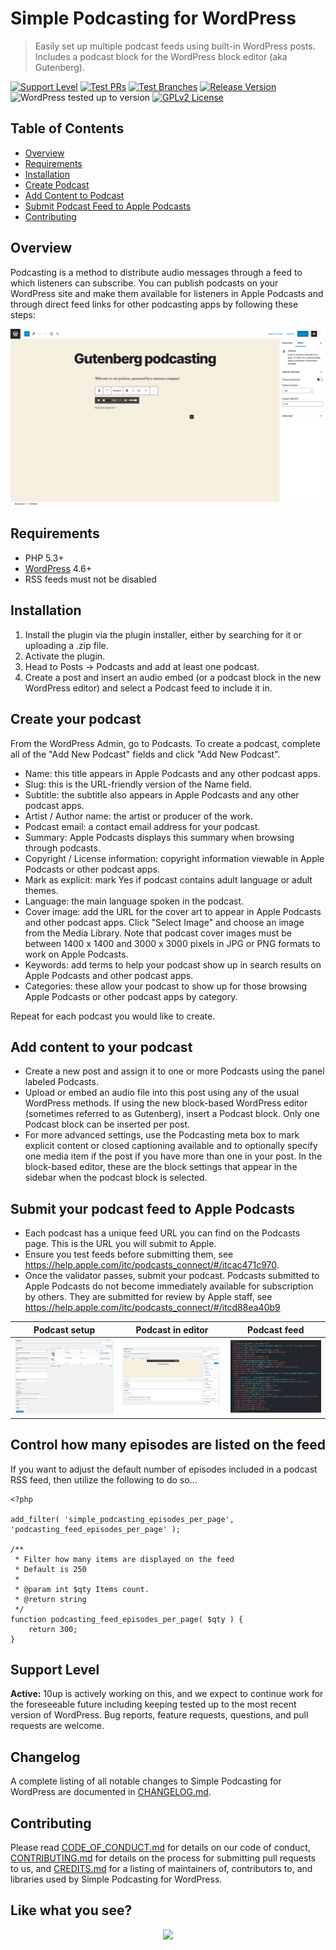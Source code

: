 # Simple Podcasting for WordPress

> Easily set up multiple podcast feeds using built-in WordPress posts. Includes a podcast block for the WordPress block editor (aka Gutenberg).

[![Support Level](https://img.shields.io/badge/support-active-green.svg)](#support-level) [![Test PRs](https://github.com/10up/simple-podcasting/actions/workflows/test-pr.yml/badge.svg)](https://github.com/10up/simple-podcasting/actions/workflows/test-pr.yml) [![Test Branches](https://github.com/10up/simple-podcasting/actions/workflows/test-branch.yml/badge.svg)](https://github.com/10up/simple-podcasting/actions/workflows/test-branch.yml) [![Release Version](https://img.shields.io/github/release/10up/simple-podcasting.svg)](https://github.com/10up/simple-podcasting/releases/latest) ![WordPress tested up to version](https://img.shields.io/wordpress/plugin/tested/simple-podcasting?label=WordPress) [![GPLv2 License](https://img.shields.io/github/license/10up/simple-podcasting.svg)](https://github.com/10up/simple-podcasting/blob/develop/LICENSE.md)

## Table of Contents
* [Overview](#overview)
* [Requirements](#requirements)
* [Installation](#installation)
* [Create Podcast](#create-your-podcast)
* [Add Content to Podcast](#add-content-to-your-podcast)
* [Submit Podcast Feed to Apple Podcasts](#submit-your-podcast-feed-to-apple-podcasts)
* [Contributing](#contributing)

## Overview

Podcasting is a method to distribute audio messages through a feed to which listeners can subscribe. You can publish podcasts on your WordPress site and make them available for listeners in Apple Podcasts and through direct feed links for other podcasting apps by following these steps:

![Screenshot of podcast block](.wordpress-org/screenshot-2.png "Example of a podcast block in the new WordPress editor")

## Requirements

* PHP 5.3+
* [WordPress](http://wordpress.org) 4.6+
* RSS feeds must not be disabled

## Installation

1. Install the plugin via the plugin installer, either by searching for it or uploading a .zip file.
2. Activate the plugin.
3. Head to Posts → Podcasts and add at least one podcast.
4. Create a post and insert an audio embed (or a podcast block in the new WordPress editor) and select a Podcast feed to include it in.

## Create your podcast

From the WordPress Admin, go to Podcasts.
To create a podcast, complete all of the "Add New Podcast" fields and click "Add New Podcast".

 * Name: this title appears in Apple Podcasts and any other podcast apps.
 * Slug: this is the URL-friendly version of the Name field.
 * Subtitle: the subtitle also appears in Apple Podcasts and any other podcast apps.
 * Artist / Author name: the artist or producer of the work.
 * Podcast email: a contact email address for your podcast.
 * Summary: Apple Podcasts displays this summary when browsing through podcasts.
 * Copyright / License information: copyright information viewable in Apple Podcasts or other podcast apps.
 * Mark as explicit: mark Yes if podcast contains adult language or adult themes.
 * Language: the main language spoken in the podcast.
 * Cover image: add the URL for the cover art to appear in Apple Podcasts and other podcast apps. Click "Select Image" and choose an image from the Media Library. Note that podcast cover images must be between 1400 x 1400 and 3000 x 3000 pixels in JPG or PNG formats to work on Apple Podcasts.
 * Keywords: add terms to help your podcast show up in search results on Apple Podcasts and other podcast apps.
 * Categories: these allow your podcast to show up for those browsing Apple Podcasts or other podcast apps by category.

Repeat for each podcast you would like to create.

## Add content to your podcast

 * Create a new post and assign it to one or more Podcasts using the panel labeled Podcasts.
 * Upload or embed an audio file into this post using any of the usual WordPress methods. If using the new block-based WordPress editor (sometimes referred to as Gutenberg), insert a Podcast block. Only one Podcast block can be inserted per post.
 * For more advanced settings, use the Podcasting meta box to mark explicit content or closed captioning available and to optionally specify one media item if the post if you have more than one in your post. In the block-based editor, these are the block settings that appear in the sidebar when the podcast block is selected.

## Submit your podcast feed to Apple Podcasts

* Each podcast has a unique feed URL you can find on the Podcasts page. This is the URL you will submit to Apple.
* Ensure you test feeds before submitting them, see https://help.apple.com/itc/podcasts_connect/#/itcac471c970.
* Once the validator passes, submit your podcast. Podcasts submitted to Apple Podcasts do not become immediately available for subscription by others. They are submitted for review by Apple staff, see https://help.apple.com/itc/podcasts_connect/#/itcd88ea40b9

Podcast setup | Podcast in editor | Podcast feed
------------- | ----------------- | ------------
[![Podcast setup](.wordpress-org/screenshot-3.png)](.wordpress-org/screenshot-3.png) | [![Podcast in editor](.wordpress-org/screenshot-1.png)](.wordpress-org/screenshot-1.png) | [![Podcast feed](.wordpress-org/screenshot-4.png)](.wordpress-org/screenshot-4.png)

## Control how many episodes are listed on the feed

If you want to adjust the default number of episodes included in a podcast RSS feed, then utilize the following to do so...

```
<?php

add_filter( 'simple_podcasting_episodes_per_page', 'podcasting_feed_episodes_per_page' );

/**
 * Filter how many items are displayed on the feed
 * Default is 250
 *
 * @param int $qty Items count.
 * @return string
 */
function podcasting_feed_episodes_per_page( $qty ) {
	return 300;
}

```

## Support Level

**Active:** 10up is actively working on this, and we expect to continue work for the foreseeable future including keeping tested up to the most recent version of WordPress.  Bug reports, feature requests, questions, and pull requests are welcome.

## Changelog

A complete listing of all notable changes to Simple Podcasting for WordPress are documented in [CHANGELOG.md](https://github.com/10up/simple-podcasting/blob/develop/CHANGELOG.md).

## Contributing

Please read [CODE_OF_CONDUCT.md](https://github.com/10up/simple-podcasting/blob/develop/CODE_OF_CONDUCT.md) for details on our code of conduct, [CONTRIBUTING.md](https://github.com/10up/simple-podcasting/blob/develop/CONTRIBUTING.md) for details on the process for submitting pull requests to us, and [CREDITS.md](https://github.com/10up/simple-podcasting/blob/develop/CREDITS.md) for a listing of maintainers of, contributors to, and libraries used by Simple Podcasting for WordPress.

## Like what you see?

<p align="center">
<a href="http://10up.com/contact/"><img src="https://10up.com/uploads/2016/10/10up-Github-Banner.png" width="850"></a>
</p>
